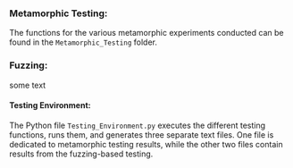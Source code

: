 
### Metamorphic Testing:

The functions for the various metamorphic experiments conducted can be found in the `Metamorphic_Testing` folder.

### Fuzzing:

some text

#### Testing Environment:

The Python file `Testing_Environment.py` executes the different testing functions, runs them, and generates three separate text files. One file is dedicated to metamorphic testing results, while the other two files contain results from the fuzzing-based testing.
